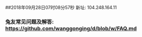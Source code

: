 ##2018年09月28日07时08分57秒 新址: 104.248.164.11
### 兔友常见问题及解答: https://github.com/wanggonging/d/blob/w/FAQ.md
